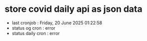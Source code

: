 # store covid daily api as json data

- last cronjob : Friday, 20 June 2025 01:22:58
- status og cron : error
- status daily cron : error
      
      